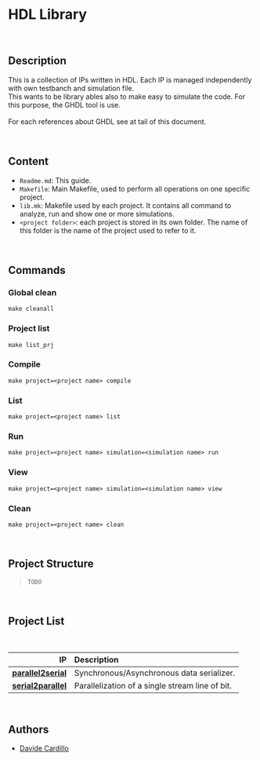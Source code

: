 HDL Library
===============================================================================

<br/>

Description
-------------------------------------------------------------------------------
This is a collection of IPs written in HDL. Each IP is managed independently with own testbanch and simulation file. <br/>
This wants to be library ables also to make easy to simulate the code. For this purpose, the GHDL tool is use. <br/>
<br/>
For each references about GHDL see at tail of this document.

<br/>

Content
-------------------------------------------------------------------------------
- ``Readme.md``: This guide.
-  ``Makefile``: Main Makefile, used to perform all operations on one specific project.
- ``lib.mk``: Makefile used by each project. It contains all command to analyze, run and show one or more simulations.
- ``<project folder>``: each project is stored in its own folder. The name of this folder is the name of the project used to refer to it.


<br/>

Commands
-------------------------------------------------------------------------------

### Global clean
```
make cleanall
```

### Project list
```
make list_prj
```

### Compile
```
make project=<project name> compile 
```

### List
```
make project=<project name> list 
```

### Run
```
make project=<project name> simulation=<simulation name> run
```

### View
```
make project=<project name> simulation=<simulation name> view
```

### Clean
```
make project=<project name> clean
```

<br/>

Project Structure
-------------------------------------------------------------------------------
>``TODO``

<br/>

Project List
-------------------------------------------------------------------------------
<br/>

|                                               IP | Description                                     |
| -----------------------------------------------: | :---------------------------------------------- |
| [**parallel2serial**](parallel2serial/README.md) | Synchronous/Asynchronous data serializer.       |
| [**serial2parallel**](serial2parallel/README.md) | Parallelization of a single stream line of bit. |


<br/>

Authors
-------------------------------------------------------------------------------
- [Davide Cardillo](https://github.com/DavBoot01)
